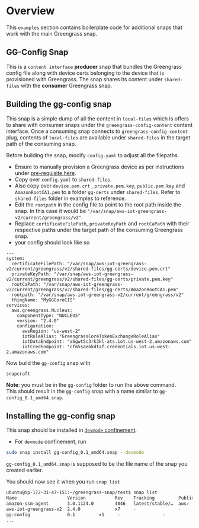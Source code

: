 # Overview 

This `examples` section contains boilerplate code for additional snaps that work with the main Greengrass snap.


## GG-Config Snap

This is a `content interface` **producer** snap that bundles the Greengrass config file along with device certs belonging to the device that is provisioned with Greengrass. 
The snap shares its content under `shared-files` with the **consumer** Greengrass snap. 

## Building the gg-config snap

This snap is a simple dump of all the content in `local-files` which is offers to share with consumer snaps under the `greengrass-config-content`  content interface. 
Once a consuming snap connects to `greengrass-config-content` plug, contents of `local-files` are available under `shared-files` in the target path of the consuming snap. 

Before building the snap, modify `config.yaml` to adjust all the filepaths.
* Ensure to manually provision a Greengrass device as per instructions under [pre-requisite here](../README.md#pre-requisite---manually-provision-a-greengrass-device). 
* Copy over `config.yaml` to `shared-files`. 
* Also copy over `device.pem.crt` , `private.pem.key`, `public.pem.key` and `AmazonRootCA1.pem` to a folder `gg-certs` under `shared-files`. Refer to `shared-files` folder in examples to reference.
* Edit the `rootpath` in the config file to point to the root path inside the snap. In this case it would be `"/var/snap/aws-iot-greengrass-v2/current/greengrass/v2"`.
* Replace `certificateFilePath`, `privateKeyPath` and `rootCaPath` with their respective paths under the target path of the consuming Greengrass snap.
* your config should look like so
```
---
system:
  certificateFilePath: "/var/snap/aws-iot-greengrass-v2/current/greengrass/v2/shared-files/gg-certs/device.pem.crt"
  privateKeyPath: "/var/snap/aws-iot-greengrass-v2/current/greengrass/v2/shared-files/gg-certs/private.pem.key"
  rootCaPath: "/var/snap/aws-iot-greengrass-v2/current/greengrass/v2/shared-files/gg-certs/AmazonRootCA1.pem"
  rootpath: "/var/snap/aws-iot-greengrass-v2/current/greengrass/v2"
  thingName: "MyGGCoreCIS"
services:
  aws.greengrass.Nucleus:
    componentType: "NUCLEUS"
    version: "2.4.0"
    configuration:
      awsRegion: "us-west-2"
      iotRoleAlias: "GreengrassCoreTokenExchangeRoleAlias"
      iotDataEndpoint: "a6gwt5c3rk3kl-ats.iot.us-west-2.amazonaws.com"
      iotCredEndpoint: "cfm5sae6kdtaf.credentials.iot.us-west-2.amazonaws.com"

```

Now build the `gg-config` snap with 
```
snapcraft 
```
**Note**: you must be in the `gg-config` folder to run the above command.  
This should result in the `gg-config` snap with a name similar to `gg-config_0.1_amd64.snap`.

## Installing the gg-config snap

This snap should be installed in 
[`devmode` confinement](https://snapcraft.io/docs/snap-confinement).
* For `devmode` confinement, run
```sh
sudo snap install gg-config_0.1_amd64.snap --devmode
```

`gg-config_0.1_amd64.snap` is supposed to be the file name of the snap you
created earlier.

You should now see it when you run `snap list`
```sh
ubuntu@ip-172-31-47-151:~/greengrass-snap/test$ snap list
Name                   Version           Rev    Tracking         Publisher   Notes
amazon-ssm-agent       3.0.1124.0        4046   latest/stable/…  aws✓        classic
aws-iot-greengrass-v2  2.4.0             x7     -                -           -
gg-config              0.1         x1     -                -                 devmode
...
```
